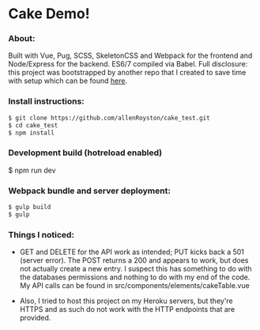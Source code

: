 # Cake Demo!  

### About:
Built with Vue, Pug, SCSS, SkeletonCSS and Webpack for the frontend and Node/Express for the backend.  ES6/7 compiled via Babel.  Full disclosure: this project was bootstrapped by another repo that I created to save time with setup which can be found [here](https://github.com/allenRoyston/vue-es6-webpack-express-clean).  

### Install instructions:
```sh
$ git clone https://github.com/allenRoyston/cake_test.git
$ cd cake_test
$ npm install
```
### Development build (hotreload enabled)
$ npm run dev

### Webpack bundle and server deployment:
```sh
$ gulp build
$ gulp
```
### Things I noticed:
- GET and DELETE for the API work as intended; PUT kicks back a 501 (server error).  The POST returns a 200 and appears to work, but does not actually create a new entry.  I suspect this has something to do with the databases permissions and nothing to do with my end of the code. My API calls can be found in src/components/elements/cakeTable.vue

- Also, I tried to host this project on my Heroku servers, but they're HTTPS and as such do not work with the HTTP endpoints that are provided.  
